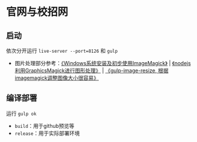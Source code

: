 # 官网与校招网

## 启动

依次分开运行 `live-server --port=8126` 和 `gulp`

* 图片处理部分参考：[《Windows系统安装及初步使用ImageMagick》](https://blog.csdn.net/qq_37674858/article/details/80361860) | [《nodejs利用GraphicsMagick进行图形处理》](https://www.jianshu.com/p/1d656c52b788) | [《gulp-image-resize, 根据imagemagick调整图像大小很容易》](https://www.helplib.com/GitHub/article_98855)

## 编译部署

运行 `gulp ok`

* `build`：用于github预览等
* `release`：用于实际部署环境
